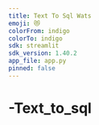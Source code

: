 ```yaml
---
title: Text To Sql Wats
emoji: 😻
colorFrom: indigo
colorTo: indigo
sdk: streamlit
sdk_version: 1.40.2
app_file: app.py
pinned: false
---
```

# -Text_to_sql
